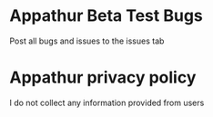 # Appathur Beta Test Bugs

Post all bugs and issues to the issues tab


# Appathur privacy policy
I do not collect any information provided from users
